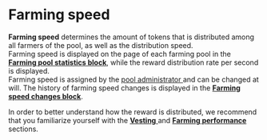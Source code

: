 # Farming speed

**Farming speed** determines the amount of tokens that is distributed among all farmers of the pool, as well as the distribution speed. \
Farming speed is displayed on the page of each farming pool in the [**Farming pool statistics block**](../interface/farm-page-user/statistics.md), while the reward distribution rate per second is displayed. \
Farming speed is assigned by the [pool administrator ](../interface/farm-page-administrator.md)and can be changed at will. The history of farming speed changes is displayed in the [**Farming speed changes block**](../interface/farm-page-user/farming-speed.md).

In order to better understand how the reward is distributed, we recommend that you familiarize yourself with the [**Vesting** ](vesting.md)and [**Farming performance**](../interface/farm-page-user/farming-perfomance-and-balances.md) sections.
